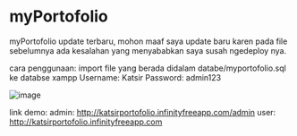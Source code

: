 # myPortofolio
myPortofolio update terbaru, 
mohon maaf saya update baru karen pada file sebelumnya ada kesalahan yang menyababkan saya susah ngedeploy nya.

cara penggunaan:
 import file yang berada didalam databe/myportofolio.sql ke databse xampp
Username: Katsir
Password: admin123


![image](https://github.com/Lioneole09/myPortofolio/assets/136927567/a9380504-008f-46cf-8f4b-5ca40f1c05ef)


link demo:
admin: http://katsirportofolio.infinityfreeapp.com/admin
user: http://katsirportofolio.infinityfreeapp.com

